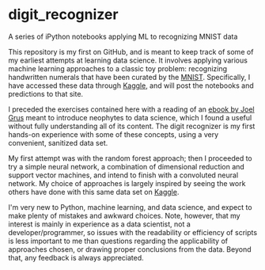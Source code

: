 # digit_recognizer
A series of iPython notebooks applying ML to recognizing MNIST data


This repository is my first on GitHub, and is meant to keep track of some of my earliest attempts at learning data science.  It involves applying various machine learning approaches to a classic toy problem: recognizing handwritten numerals that have been curated by the [MNIST](https://en.wikipedia.org/wiki/National_Institute_of_Standards_and_Technology).  Specifically, I have accessed these data through [Kaggle](https://www.kaggle.com/c/digit-recognizer), and will post the notebooks and predictions to that site.

I preceded the exercises contained here with a reading of an [ebook by Joel Grus](http://shop.oreilly.com/product/0636920033400.do) meant to introduce neophytes to data science, which I found a useful without fully understanding all of its content.  The digit recognizer is my first hands-on experience with some of these concepts, using a very convenient, sanitized data set.

My first attempt was with the random forest approach; then I proceeded to try a simple neural network, a combination of dimensional reduction and support vector machines, and intend to finish with a convoluted neural network.  My choice of approaches is largely inspired by seeing the work others have done with this same data set on [Kaggle](https://www.kaggle.com/c/digit-recognizer/kernels).

I'm very new to Python, machine learning, and data science, and expect to make plenty of mistakes and awkward choices.  Note, however, that my interest is mainly in experience as a data scientist, not a developer/programmer, so issues with the readability or efficiency of scripts is less important to me than questions regarding the applicability of approaches chosen, or drawing proper conclusions from the data.  Beyond that, any feedback is always appreciated.
